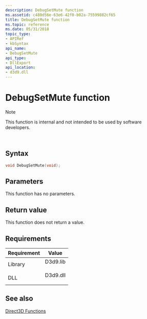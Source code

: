 ```yaml
---
description: DebugSetMute function
ms.assetid: c480d56e-63e6-42f0-b02a-75599882cf65
title: DebugSetMute function
ms.topic: reference
ms.date: 05/31/2018
topic_type: 
- APIRef
- kbSyntax
api_name: 
- DebugSetMute
api_type: 
- DllExport
api_location: 
- d3d9.dll
---
```


# DebugSetMute function

> [!Note]  
> This function is internal and not intended to be used by software developers.

 

## Syntax


```C++
void DebugSetMute(void);
```



## Parameters

This function has no parameters.

## Return value

This function does not return a value.

## Requirements



| Requirement | Value |
|--------------------|-------------------------------------------------------------------------------------|
| Library<br/> | <dl> <dt>D3d9.lib</dt> </dl> |
| DLL<br/>     | <dl> <dt>D3d9.dll</dt> </dl> |



## See also

<dl> <dt>

[Direct3D Functions](dx9-graphics-reference-d3d-functions.md)
</dt> </dl>

 

 




